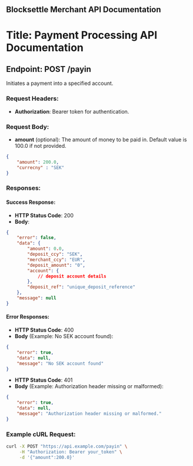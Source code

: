 ## Blocksettle Merchant API Documentation 
# Title: Payment Processing API Documentation

## Endpoint: POST /payin

Initiates a payment into a specified account.

### Request Headers:

- **Authorization**: Bearer token for authentication.

### Request Body:

- **amount** (optional): The amount of money to be paid in. Default value is 100.0 if not provided.

```json
{
    "amount": 200.0,
    "currecny" : "SEK"
}
```

### Responses:

#### Success Response:

- **HTTP Status Code**: 200
- **Body**:

```json
{
    "error": false,
    "data": {
        "amount": 0.0,
        "deposit_ccy": "SEK",
        "merchant_ccy": "EUR",
        "deposit_amount": "0",
        "account": {
            // deposit account details
        },
        "deposit_ref": "unique_deposit_reference"
    },
    "message": null
}
```

#### Error Responses:

- **HTTP Status Code**: 400
- **Body** (Example: No SEK account found):

```json
{
    "error": true,
    "data": null,
    "message": "No SEK account found"
}
```

- **HTTP Status Code**: 401
- **Body** (Example: Authorization header missing or malformed):

```json
{
    "error": true,
    "data": null,
    "message": "Authorization header missing or malformed."
}
```

### Example cURL Request:

```bash
curl -X POST "https://api.example.com/payin" \
     -H "Authorization: Bearer your_token" \
     -d '{"amount":200.0}'
```

